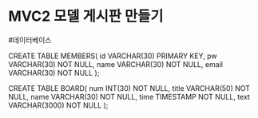 # MVC2 모델 게시판 만들기

#데이터베이스

CREATE TABLE MEMBERS(
    id VARCHAR(30) PRIMARY KEY,
    pw VARCHAR(30) NOT NULL,
    name VARCHAR(30) NOT NULL,
    email VARCHAR(30) NOT NULL
);

CREATE TABLE BOARD(
    num INT(30) NOT NULL,
    title VARCHAR(50) NOT NULL,
    name VARCHAR(30) NOT NULL,
    time TIMESTAMP NOT NULL,
    text VARCHAR(3000) NOT NULL
);


